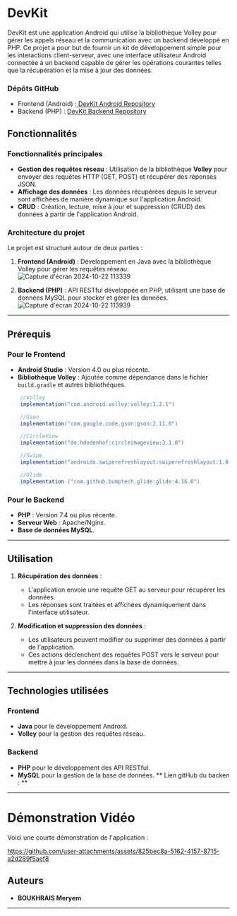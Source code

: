 
# DevKit

DevKit est une application Android qui utilise la bibliothèque Volley pour gérer les appels réseau et la communication avec un backend développé en PHP. Ce projet a pour but de fournir un kit de développement simple pour les interactions client-serveur, avec une interface utilisateur Android connectée à un backend capable de gérer les opérations courantes telles que la récupération et la mise à jour des données.

### Dépôts GitHub
- Frontend (Android) :[ DevKit Android Repository](https://github.com/Bou-Mery/Devkit_Frontend)
- Backend (PHP) : [DevKit Backend Repository](https://github.com/Bou-Mery/DevKit_backend)
## Fonctionnalités

### Fonctionnalités principales

- **Gestion des requêtes réseau** : Utilisation de la bibliothèque **Volley** pour envoyer des requêtes HTTP (GET, POST) et récupérer des réponses JSON.
- **Affichage des données** : Les données récupérées depuis le serveur sont affichées de manière dynamique sur l'application Android.
- **CRUD** : Création, lecture, mise à jour et suppression (CRUD) des données à partir de l'application Android.

### Architecture du projet

Le projet est structuré autour de deux parties :

1. **Frontend (Android)** : Développement en Java avec la bibliothèque Volley pour gérer les requêtes réseau.
   ![Capture d'écran 2024-10-22 113339](https://github.com/user-attachments/assets/6237bd84-bbad-40af-9e5a-5480647d3e9c)
   
3. **Backend (PHP)** : API RESTful développée en PHP, utilisant une base de données MySQL pour stocker et gérer les données.
   ![Capture d'écran 2024-10-22 113939](https://github.com/user-attachments/assets/2a1a06e3-e20d-409b-a951-e1fbf33f57fd)


---

## Prérequis

### Pour le Frontend
- **Android Studio** : Version 4.0 ou plus récente.
- **Bibliothèque Volley** : Ajoutée comme dépendance dans le fichier `build.gradle` et autres bibliothéques.
  
```gradle
    //Volley
    implementation("com.android.volley:volley:1.2.1")

    //Gson
    implementation("com.google.code.gson:gson:2.11.0")

    //CircleView
    implementation("de.hdodenhof:circleimageview:3.1.0")

    //Swipe
    implementation("androidx.swiperefreshlayout:swiperefreshlayout:1.0.0")

    //Glide
    implementation ("com.github.bumptech.glide:glide:4.16.0")
```

### Pour le Backend
- **PHP** : Version 7.4 ou plus récente.
- **Serveur Web** : Apache/Nginx.
- **Base de données MySQL**.

---


## Utilisation

1. **Récupération des données** :

   - L'application envoie une requête GET au serveur pour récupérer les données.
   - Les réponses sont traitées et affichées dynamiquement dans l'interface utilisateur.

2. **Modification et suppression des données** :

   - Les utilisateurs peuvent modifier ou supprimer des données à partir de l'application.
   - Ces actions déclenchent des requêtes POST vers le serveur pour mettre à jour les données dans la base de données.

---

## Technologies utilisées

### Frontend
- **Java** pour le développement Android.
- **Volley** pour la gestion des requêtes réseau.

### Backend
- **PHP** pour le développement des API RESTful.
- **MySQL** pour la gestion de la base de données.
** Lien gitHub du backen : **

---
# Démonstration Vidéo

Voici une courte démonstration de l'application :

https://github.com/user-attachments/assets/825bec8a-5162-4157-8715-a2d289f5aef8



## Auteurs

- **BOUKHRAIS Meryem** 

---



